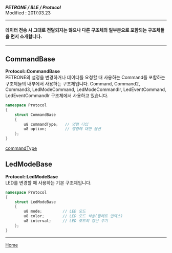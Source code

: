 ***PETRONE / BLE / Protocol***<br>
Modified : 2017.03.23

---

#### 데이터 전송 시 그대로 전달되지는 않으나 다른 구조체의 일부분으로 포함되는 구조체들을 먼저 소개합니다.

---

**CommandBase**
-----------------
**Protocol::CommandBase**<br>
PETRONE의 설정을 변경하거나 데이터를 요청할 때 사용하는 Command를 포함하는 구조체들의 내부에서 사용하는 구조체입니다. Command, Command2, Command3, LedModeCommand, LedModeCommandIr, LedEventCommand, LedEventCommandIr 구조체에서 사용하고 있습니다.
```cpp
namespace Protocol
{
    struct CommandBase
    {
        u8 commandType;   // 명령 타입
        u8 option;        // 명령에 대한 옵션
    };
}
```
[commandType](ble_protocol_definitions.md#commandtype)



**LedModeBase**
-----------------
**Protocol::LedModeBase**<br>
LED를 변경할 때 사용하는 기본 구조체입니다.
```cpp
namespace Protocol
{
    struct LedModeBase
    {
        u8 mode;         // LED 모드
        u8 color;        // LED 모드 색상(팔레트 인덱스)
        u8 interval;     // LED 모드의 갱신 주기
    };
}
```


---
[Home](README.md)

